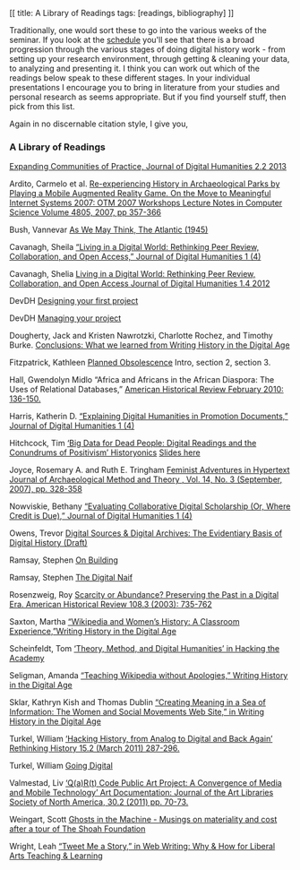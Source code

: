 [[
title: A Library of Readings
tags: [readings, bibliography]
]]

Traditionally, one would sort these to go into the various weeks of the seminar. If you look at the [schedule](weekly.html) you'll see that there is a broad progression through the various stages of doing digital history work - from setting up your research environment, through getting & cleaning your data, to analyzing and presenting it. I think you can work out which of the readings below speak to these different stages. In your individual presentations I encourage you to bring in literature from your studies and personal research as seems appropriate. But if you find yourself stuff, then pick from this list.

Again in no discernable citation style, I give you, 

### A Library of Readings
[Expanding Communities of Practice, Journal of Digital Humanities 2.2 2013](http://journalofdigitalhumanities.org/2-2/expanding-communities-of-practice/)

Ardito, Carmelo et al. [Re-experiencing History in Archaeological Parks by Playing a Mobile Augmented Reality Game. On the Move to Meaningful Internet Systems 2007: OTM 2007 Workshops Lecture Notes in Computer Science Volume 4805, 2007, pp 357-366](http://link.springer.com/content/pdf/10.1007%2F978-3-540-76888-3_58.pdf)

Bush, Vannevar [As We May Think, The Atlantic (1945)](http://www.theatlantic.com/magazine/archive/1945/07/as-we-may-think/303881/)

Cavanagh, Sheila [“Living in a Digital World: Rethinking Peer Review, Collaboration, and Open Access,” Journal of Digital Humanities 1 (4)](http://journalofdigitalhumanities.org/1-4/living-in-a-digital-world-by-sheilacavanagh/)

Cavanagh, Shelia [Living in a Digital World: Rethinking Peer Review, Collaboration, and Open Access Journal of Digital Humanities 1.4 2012](http://journalofdigitalhumanities.org/1-4/living-in-a-digital-world-by-sheila-cavanagh/)

DevDH [Designing your first project](http://devdh.org/lectures/design/)

DevDH [Managing your project](http://devdh.org/lectures/manageproject/)

Dougherty, Jack and Kristen Nawrotzki, Charlotte Rochez, and Timothy Burke. [Conclusions: What we learned from Writing History in the Digital Age](http://writinghistory.trincoll.edu/conclusions-2012-spring/)

Fitzpatrick, Kathleen [Planned Obsolescence](http://mcpress.media-commons.org/plannedobsolescence/) Intro, section 2, section 3.

Hall, Gwendolyn Midlo “Africa and Africans in the African Diaspora: The Uses of Relational Databases,” [American Historical Review February 2010: 136-150.](http://ahr.oxfordjournals.org/content/115/1/136.full.pdf+html)

Harris, Katherin D. [“Explaining Digital Humanities in Promotion Documents,” Journal of Digital Humanities 1 (4)](http://journalofdigitalhumanities.org/1-4/explaining-digital-humanities-in-promotion-documents-by-katherine-harris/)

Hitchcock, Tim [‘Big Data for Dead People: Digital Readings and the Conundrums of Positivism’ Historyonics](http://historyonics.blogspot.com.au/2013/12/big-data-for-dead-people-digital.html) [Slides here](http://www.slideshare.net/AHRC/tim-hitchcock)

Joyce, Rosemary A. and Ruth E. Tringham [Feminist Adventures in Hypertext Journal of Archaeological Method and Theory , Vol. 14, No. 3 (September, 2007), pp. 328-358](http://www.jstor.org/stable/25702347)

Nowviskie, Bethany [“Evaluating Collaborative Digital Scholarship (Or, Where Credit is Due),” Journal of Digital Humanities 1 (4)](http://journalofdigitalhumanities.org/1-4/evaluating-collaborative-digital-scholarship-by-bethany-nowviskie/)

Owens, Trevor [Digital Sources & Digital Archives: The Evidentiary Basis of Digital History (Draft)](http://www.trevorowens.org/2015/12/digital-sources-digital-archives-the-evidentiary-basis-of-digital-history-draft/)

Ramsay, Stephen [On Building](http://stephenramsay.us/text/2011/01/11/on-building/)

Ramsay, Stephen [The Digital Naif](http://stephenramsay.us/2015/11/19/the-digital-naif/)

Rosenzweig, Roy [Scarcity or Abundance? Preserving the Past in a Digital Era. American Historical Review 108.3 (2003): 735-762](http://chnm.gmu.edu/essays-on-history-new-media/essays/?essayid=6)

Saxton, Martha [“Wikipedia and Women’s History: A Classroom Experience,”Writing History in the Digital Age](http://quod.lib.umich.edu/d/dh/12230987.0001.001/1:5/--writing-history-in-the-digital-age?g=dculture;rgn=div1;view=fulltext;xc=1#5.4)

Scheinfeldt, Tom [‘Theory, Method, and Digital Humanities’ in Hacking the Academy](http://bit.ly/1bEctQg)

Seligman, Amanda [“Teaching Wikipedia without Apologies,” Writing History in the Digital Age](http://quod.lib.umich.edu/d/dh/12230987.0001.001/1:6/--writing-history-in-the-digital-age?g=dculture;rgn=div1;view=fulltext;xc=1#6.3)

Sklar, Kathryn Kish and Thomas Dublin [“Creating Meaning in a Sea of Information: The Women and Social Movements Web Site,” in Writing History in the Digital Age](http://quod.lib.umich.edu/d/dh/12230987.0001.001/1:7/--writing-history-in-the-digital-age?g=dculture;rgn=div1;view=fulltext;xc=1#7.2)

Turkel, William [‘Hacking History, from Analog to Digital and Back Again’ Rethinking History 15.2 (March 2011) 287-296.](http://www.tandfonline.com/doi/abs/10.1080/13642529.2011.564840#.UiNXq2TF1JU)

Turkel, William [Going Digital](http://williamjturkel.net/2011/03/15/going-digital/)

Valmestad, Liv [‘Q(a)R(t) Code Public Art Project: A Convergence of Media and Mobile Technology’ Art Documentation: Journal of the Art Libraries Society of North America, 30.2 (2011) pp. 70-73.](http://www.jstor.org/stable/41244068)

Weingart, Scott [Ghosts in the Machine - Musings on materiality and cost after a tour of The Shoah Foundation](http://www.scottbot.net/HIAL/?p=41498)

Wright, Leah [“Tweet Me a Story,” in Web Writing: Why & How for Liberal Arts Teaching & Learning](http://epress.trincoll.edu/webwriting/chapter/wright/)

